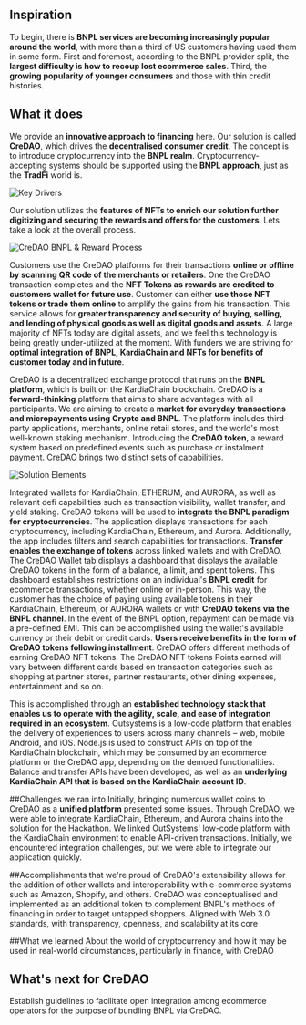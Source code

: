 ## Inspiration
To begin, there is **BNPL services are becoming increasingly popular around the world**, with more than a third of US customers having used them in some form. First and foremost, according to the BNPL provider split, the **largest difficulty is how to recoup lost ecommerce sales**. Third, the **growing popularity of younger consumers** and those with thin credit histories.

## What it does
We provide an **innovative approach to financing** here. Our solution is called **CreDAO**, which drives the **decentralised consumer credit**. The concept is to introduce cryptocurrency into the **BNPL realm**. Cryptocurrency-accepting systems should be supported using the **BNPL approach**, just as the **TradFi** world is.

![Key Drivers](https://challengepost-s3-challengepost.netdna-ssl.com/photos/production/software_photos/001/871/581/datas/gallery.jpg)

Our solution utilizes the **features of NFTs to enrich our solution further digitizing and securing the rewards and offers for the customers**. Lets take a look at the overall process.

![CreDAO BNPL & Reward Process](https://challengepost-s3-challengepost.netdna-ssl.com/photos/production/software_photos/001/871/567/datas/original.gif)

Customers use the CreDAO platforms for their transactions **online or offline by scanning QR code of the merchants or retailers**.
One the CreDAO transaction completes and the **NFT Tokens as rewards are credited to customers wallet for future use**. Customer can either **use those NFT tokens or trade them online** to amplify the gains from his transaction. This service allows for **greater transparency and security of buying, selling, and lending of physical goods as well as digital goods and assets**.
A large majority of NFTs today are digital assets, and we feel this technology is being greatly under-utilized at the moment. With funders we are striving for **optimal integration of BNPL, KardiaChain and NFTs for benefits of customer today and in future**.

CreDAO is a decentralized exchange protocol that runs on the **BNPL platform**, which is built on the KardiaChain blockchain. CreDAO is a **forward-thinking** platform that aims to share advantages with all participants. We are aiming to create a **market for everyday transactions and micropayments using Crypto and BNPL**. The platform includes third-party applications, merchants, online retail stores, and the world's most well-known staking mechanism. Introducing the **CreDAO token**, a reward system based on predefined events such as purchase or instalment payment. CreDAO brings two distinct sets of capabilities.

![Solution Elements](https://challengepost-s3-challengepost.netdna-ssl.com/photos/production/software_photos/001/871/580/datas/gallery.jpg)

Integrated wallets for KardiaChain, ETHERUM, and AURORA, as well as relevant defi capabilities such as transaction visibility, wallet transfer, and yield staking.
CreDAO tokens will be used to **integrate the BNPL paradigm for cryptocurrencies**.
The application displays transactions for each cryptocurrency, including KardiaChain, Ethereum, and Aurora. Additionally, the app includes filters and search capabilities for transactions. **Transfer enables the exchange of tokens** across linked wallets and with CreDAO. The CreDAO Wallet tab displays a dashboard that displays the available CreDAO tokens in the form of a balance, a limit, and spent tokens. This dashboard establishes restrictions on an individual's **BNPL credit** for ecommerce transactions, whether online or in-person. This way, the customer has the choice of paying using available tokens in their KardiaChain, Ethereum, or AURORA wallets or with **CreDAO tokens via the BNPL channel**. In the event of the BNPL option, repayment can be made via a pre-defined EMI. This can be accomplished using the wallet's available currency or their debit or credit cards. **Users receive benefits in the form of CreDAO tokens following installment**. CreDAO offers different methods of earning CreDAO NFT tokens. The CreDAO NFT tokens Points earned will vary between different cards based on transaction categories such as shopping at partner stores, partner restaurants, other dining expenses, entertainment and so on.

This is accomplished through an **established technology stack that enables us to operate with the agility, scale, and ease of integration required in an ecosystem**. Outsystems is a low-code platform that enables the delivery of experiences to users across many channels – web, mobile Android, and iOS. Node.js is used to construct APIs on top of the KardiaChain blockchain, which may be consumed by an ecommerce platform or the CreDAO app, depending on the demoed functionalities. Balance and transfer APIs have been developed, as well as an **underlying KardiaChain API that is based on the KardiaChain account ID**.

##Challenges we ran into
Initially, bringing numerous wallet coins to CreDAO as a **unified platform** presented some issues. Through CreDAO, we were able to integrate KardiaChain, Ethereum, and Aurora chains into the solution for the Hackathon. We linked OutSystems' low-code platform with the KardiaChain environment to enable API-driven transactions. Initially, we encountered integration challenges, but we were able to integrate our application quickly.

##Accomplishments that we're proud of
CreDAO's extensibility allows for the addition of other wallets and interoperability with e-commerce systems such as Amazon, Shopify, and others. CreDAO was conceptualised and implemented as an additional token to complement BNPL's methods of financing in order to target untapped shoppers. Aligned with Web 3.0 standards, with transparency, openness, and scalability at its core

##What we learned
About the world of cryptocurrency and how it may be used in real-world circumstances, particularly in finance, with CreDAO

## What's next for CreDAO
Establish guidelines to facilitate open integration among ecommerce operators for the purpose of bundling BNPL via CreDAO.
